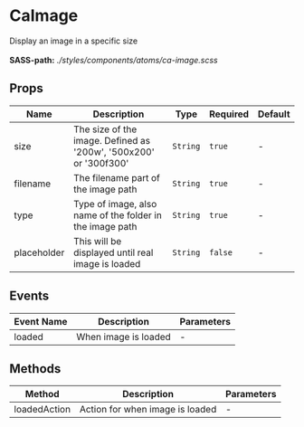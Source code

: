 # CaImage

Display an image in a specific size<br><br> **SASS-path:** _./styles/components/atoms/ca-image.scss_

## Props

<!-- @vuese:CaImage:props:start -->
|Name|Description|Type|Required|Default|
|---|---|---|---|---|
|size|The size of the image. Defined as '200w', '500x200' or '300f300'|`String`|`true`|-|
|filename|The filename part of the image path|`String`|`true`|-|
|type|Type of image, also name of the folder in the image path|`String`|`true`|-|
|placeholder|This will be displayed until real image is loaded|`String`|`false`|-|

<!-- @vuese:CaImage:props:end -->


## Events

<!-- @vuese:CaImage:events:start -->
|Event Name|Description|Parameters|
|---|---|---|
|loaded|When image is loaded|-|

<!-- @vuese:CaImage:events:end -->


## Methods

<!-- @vuese:CaImage:methods:start -->
|Method|Description|Parameters|
|---|---|---|
|loadedAction|Action for when image is loaded|-|

<!-- @vuese:CaImage:methods:end -->


